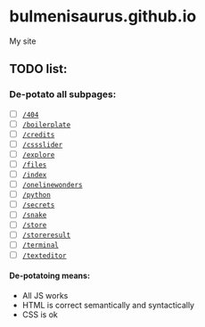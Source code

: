 # bulmenisaurus.github.io
My site


## TODO list:
### De-potato all subpages:
- [ ] [`/404`](https://bulmenisaurus.github.io/404)
- [ ] [`/boilerplate`](https://bulmenisaurus.github.io/boilerplate)
- [ ] [`/credits`](https://bulmenisaurus.github.io/credits)
- [ ] [`/cssslider`](https://bulmenisaurus.github.io/cssslider)
- [ ] [`/explore`](https://bulmenisaurus.github.io/explore)
- [ ] [`/files`](https://bulmenisaurus.github.io/files)
- [ ] [`/index`](https://bulmenisaurus.github.io/index)
- [ ] [`/onelinewonders`](https://bulmenisaurus.github.io/onelinewonders)
- [ ] [`/python`](https://bulmenisaurus.github.io/python)
- [ ] [`/secrets`](https://bulmenisaurus.github.io/secrets)
- [ ] [`/snake`](https://bulmenisaurus.github.io/snake)
- [ ] [`/store`](https://bulmenisaurus.github.io/store)
- [ ] [`/storeresult`](https://bulmenisaurus.github.io/storeresult)
- [ ] [`/terminal`](https://bulmenisaurus.github.io/terminal)
- [ ] [`/texteditor`](https://bulmenisaurus.github.io/texteditor)

#### De-potatoing means:

 - All JS works
 - HTML is correct semantically and syntactically
 - CSS is ok
